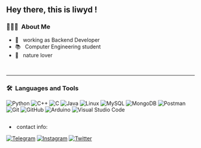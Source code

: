 ## Hey there, this is liwyd !

### 👨🏻‍💻 &nbsp;About Me


- 🔭 &nbsp; working as Backend Developer
- 📚 &nbsp; Computer Engineering student
- ‍🌱 &nbsp; nature lover

&nbsp;

---

### 🛠 &nbsp;Languages and Tools

  ![Python](https://img.shields.io/badge/-Python-333333?style=flat&logo=python)
  ![C++](https://img.shields.io/badge/-C++-333333?style=flat&logo=Cplusplus)
  ![C](https://img.shields.io/badge/-C-333333?style=flat&logo=C)
  ![Java](https://img.shields.io/badge/-Java-333333?style=flat&logo=oracle)
  ![Linux](https://img.shields.io/badge/-Linux-333333?style=flat&logo=linux)
  ![MySQL](https://img.shields.io/badge/-MySQL-333333?style=flat&logo=mysql)
  ![MongoDB](https://img.shields.io/badge/-MongoDB-333333?style=flat&logo=mongodb) 
  ![Postman](https://img.shields.io/badge/-Postman-333333?style=flat&logo=Postman)
  ![Git](https://img.shields.io/badge/-Git-333333?style=flat&logo=git)
  ![GitHub](https://img.shields.io/badge/-GitHub-333333?style=flat&logo=github)
  ![Arduino](https://img.shields.io/badge/-ARDUINO-333333?style=flat&logo=ARDUINO)
  ![Visual Studio Code](https://img.shields.io/badge/-Visual%20Studio%20Code-333333?style=flat&logo=visual-studio-code&logoColor=007ACC)

## 

- &nbsp;contact info: 

<p align="left">
<a href="https://t.me/Liwyd"><img alt="Telegram" src="https://img.shields.io/badge/Telegram-liwyd-blue?&logo=Telegram"></a>
<a href="https://www.instagram.com/liwyd_"><img alt="Instagram" src="https://img.shields.io/badge/Instagram-Liwyd__-purple?&logo=Instagram"></a>
<a href="https://twitter.com/liwyd_"><img alt="Twitter" src="https://img.shields.io/badge/Twitter-liwyd__-black?&logo=twitter"></a>
</p>
